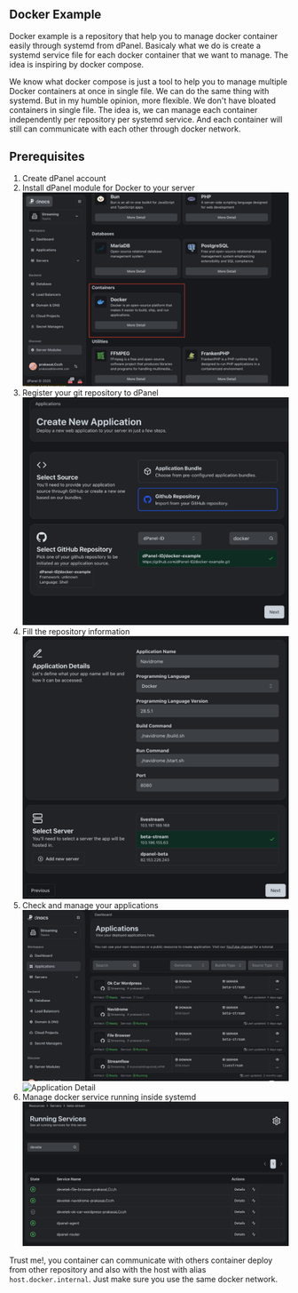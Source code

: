 ## Docker Example

Docker example is a repository that help you to manage docker container easily through systemd from dPanel. Basicaly what we do is create a systemd service file for each docker container that we want to manage. The idea is inspiring by docker compose.

We know what docker compose is just a tool to help you to manage multiple Docker containers at once in single file. We can do the same thing with systemd. But in my humble opinion, more flexible. We don't have bloated containers in single file. The idea is, we can manage each container independently per repository per systemd service. And each container will still can communicate with each other through docker network.

## Prerequisites

1. Create dPanel account
2. Install dPanel module for Docker to your server
![Prerequisite Docker Module](assets/docker-module.png)
3. Register your git repository to dPanel
![Prerequisite Register Git Repository](assets/add-repository.png)
4. Fill the repository information
![Prerequisite Fill Repository Information](assets/app-data.png)
5. Check and manage your applications
![Application List](assets/applications.png)
![Application Detail](assets/application-detail.png)
6. Manage docker service running inside systemd
![Prerequisite Manage Service](assets/manage-services.png)


Trust me!, you container can communicate with others container deploy from other repository and also with the host with alias `host.docker.internal`. Just make sure you use the same docker network.

